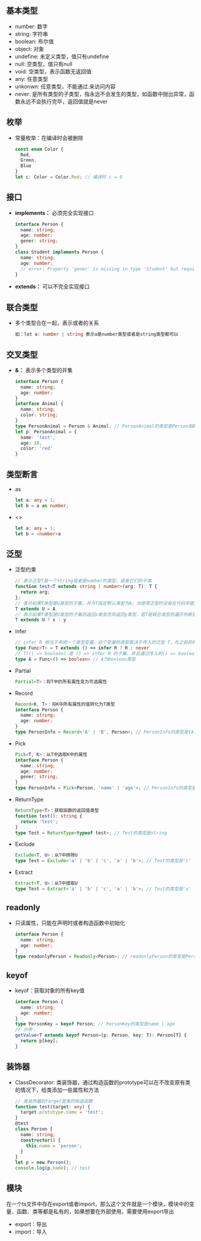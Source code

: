 ## 基本类型
- number: 数字
- string: 字符串
- boolean: 布尔值
- object: 对象
- undefine: 未定义类型，值只有undefine
- null: 空类型，值只有null
- void: 空类型，表示函数无返回值
- any: 任意类型
- unkonwn: 任意类型，不能通过.来访问内容
- never: 是所有类型的子类型，指永远不会发生的类型，如函数中抛出异常，函数永远不会执行完毕，返回值就是never

## 枚举
- 常量枚举：在编译时会被删除
  ```typescript
  const enum Color {
    Red,
    Green,
    Blue
  }
  let c: Color = Color.Red; // 编译时 c = 0
  ```

## 接口
- **implements：** 必须完全实现接口
  ```typescript
  interface Person {
    name: string;
    age: number;
    gener: string;
  }
  class Student implements Person {
    name: string;
    age: number;
    // error: Property 'gener' is missing in type 'Student' but required in type 'Person'
  }
  ```
- **extends：** 可以不完全实现接口

## 联合类型
- 多个类型合在一起，表示或者的关系
  ```typescript
  如：let a: number | string 表示a是number类型或者是string类型都可以
  ```

## 交叉类型
- **&：** 表示多个类型的并集
  ```typescript
  interface Person {
    name: string;
    age: number;
  }
  interface Animal {
    name: string;
    color: string;
  }
  type PersonAnimal = Person & Animal; // PersonAnimal的类型是Person和Animal的并集
  let p: PersonAnimal = {
    name: 'test',
    age: 18,
    color: 'red'
  }
  ```

## 类型断言
- as
  ```typescript
  let a: any = 1;
  let b = a as number;   
  ```
- <>
  ```typescript
  let a: any = 1;
  let b = <number>a
  ```

## 泛型
- 泛型约束
  ```typescript
  // 表示泛型T是一个string或者是number的类型，或者它们的子类
  function test<T extends string | number>(arg: T): T {
    return arg;
  };
  // 表示如果T类型是U类型的子集，并为T指定默认类型为A。当使用泛型时没有在代码中直接指定类型参数，从实际值参数中也无法推测出时，这个默认类型就会起作用
  T extends U = A 
  // 表示如果T类型是U类型的子集则返回x类型否则返回y类型，若T是联合类型则遍历判断是否为U类型的子集
  T extends U ? x : y 
  ```
- infer
  ```typescript
  // infer R 相当于声明一个类型变量，这个变量的类型取决于传入的泛型 T，在之前的时候 extends 右边的类型是写死的，但是在这里通过 infer R 来代替写死的类型，并且具体的类型取决于传入的泛型。不过需要注意，R 变量只能在 true 的分支可以使用，也就是只能在 ? 的第一个分支中使用
  type Func<T> = T extends () => infer R ? R : never
  // T(() => boolean) 是 () => infer R 的子集，并且通过传入的() => boolean可以推断出 R 是 boolean,因此返回 R(boolean)
  type A = Func<() => boolean> // A为boolean类型
  ```
- Partial
  ```typescript 
  Partial<T>：将T中的所有属性变为可选属性
  ```
- Record
  ```typescript
  Record<K, T>：将K中所有属性的值转化为T类型
  interface Person {
    name: string;
    age: number;
  }
  type PersonInfo = Record<'A' | 'B', Person>; // PersonInfo的类型是{A: Person, B: Person}
  ```
- Pick
  ```typescript
  Pick<T, K>：从T中选取K中的属性
  interface Person {
    name: string;
    age: number;
    gener: string;
  }
  type PersonInfo = Pick<Person, 'name' | 'age'>; // PersonInfo的类型是{name: string, age: number}
  ```
- ReturnType
  ```typescript
  ReturnType<T>：获取函数的返回值类型
  function test(): string {
    return 'test';
  }
  type Test = ReturnType<typeof test>; // Test的类型是string
  ```
- Exclude
  ```typescript
  Exclude<T, U>：从T中排除U
  type Test = Exclude<'a' | 'b' | 'c', 'a' | 'b'>; // Test的类型是'c'
  ```
- Extract
  ```typescript
  Extract<T, U>：从T中提取U
  type Test = Extract<'a' | 'b' | 'c', 'a' | 'b'>; // Test的类型是'a' | 'b'
  ```


## readonly
- 只读属性，只能在声明时或者构造函数中初始化
  ```typescript
  interface Person {
    name: string;
    age: number;
  }
  type readonlyPerson = Readonly<Person>; // readonlyPerson的类型是Person的只读类型
  ```

## keyof
- keyof：获取对象的所有key值
  ```typescript
  interface Person {
    name: string;
    age: number;
  }
  type PersonKey = keyof Person; // PersonKey的类型是name | age
  // 示例：
  getValue<T extends keyof Person>(p: Person, key: T): Person[T] {
    return p[key];
  } 
  ```



## 装饰器
- ClassDecorator: 类装饰器，通过构造函数的prototype可以在不改变原有类的情况下，给类添加一些属性和方法
  ```typescript
  // 类装饰器的target是类的构造函数
  function test(target: any) {
    target.prototype.name = 'test';
  }
  @test
  class Person {
    name: string;
    constructor() {
      this.name = 'person';
    }
  }
  let p = new Person();
  console.log(p.name); // test
  ```

## 模块
在一个ts文件中存在export或者import，那么这个文件就是一个模块，模块中的变量、函数、类等都是私有的，如果想要在外部使用，需要使用export导出
- export：导出
- import：导入